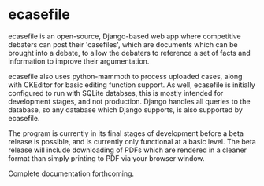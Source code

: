 # ecasefile
ecasefile is an open-source, Django-based web app where competitive debaters can post their 'casefiles', which are documents which can be brought into a debate, to allow the debaters to reference a set of facts and information to improve their argumentation. 

ecasefile also uses python-mammoth to process uploaded cases, along with CKEditor for basic editing function support. As well, ecasefile is initially configured to run with SQLite databses, this is mostly intended for development stages, and not production. Django handles all queries to the database, so any database which Django supports, is also supported by ecasefile.

The program is currently in its final stages of development before a beta release is possible, and is currently only functional at a basic level. The beta release will include downloading of PDFs which are rendered in a cleaner format than simply printing to PDF via your browser window.

Complete documentation forthcoming.
